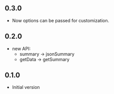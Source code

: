 ## 0.3.0
  - Now options can be passed for customization. 

## 0.2.0
  - new API:
    - summary -> jsonSummary
    - getData -> getSummary

## 0.1.0
  - Initial version
